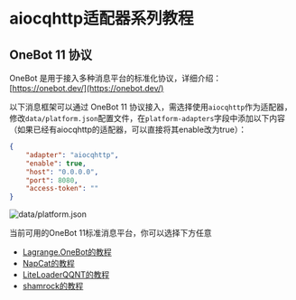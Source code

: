 # aiocqhttp适配器系列教程

## OneBot 11 协议

OneBot 是用于接入多种消息平台的标准化协议，详细介绍：[https://onebot.dev/](https://onebot.dev/)

以下消息框架可以通过 OneBot 11 协议接入，需选择使用`aiocqhttp`作为适配器，修改`data/platform.json`配置文件，在`platform-adapters`字段中添加以下内容（如果已经有aiocqhttp的适配器，可以直接将其enable改为true）：

```json
{
    "adapter": "aiocqhttp",
    "enable": true,
    "host": "0.0.0.0",
    "port": 8080,
    "access-token": ""
}
```

![data/platform.json](https://cos.thelazy.cn/pictures/202405292250017.jpeg)

当前可用的OneBot 11标准消息平台，你可以选择下方任意

- [Lagrange.OneBot的教程](./lagrange)
- [NapCat的教程](./napcat)
- [LiteLoaderQQNT的教程](./llonebot)
- [shamrock的教程](./shamrock)